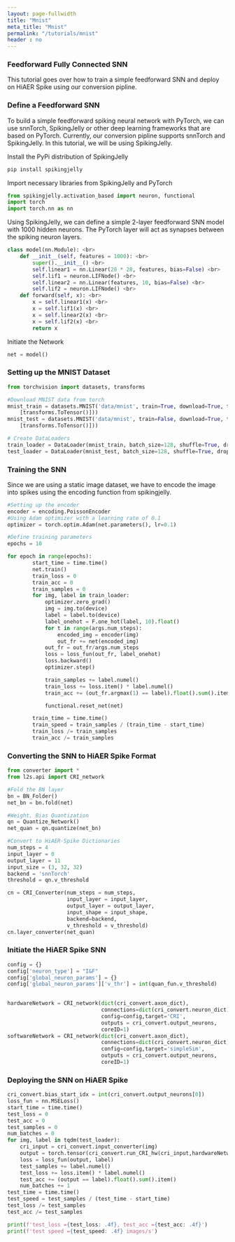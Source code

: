 ```yaml
---
layout: page-fullwidth
title: "Mnist"
meta_title: "Mnist"
permalink: "/tutorials/mnist"
header : no
---
```


### **Feedforward Fully Connected SNN**

This tutorial goes over how to train a simple feedforward SNN and deploy on HiAER Spike using our 
conversion pipline.

### **Define a Feedforward SNN**
To build a simple feedforward spiking neural network with PyTorch, we can use snnTorch, SpikingJelly or other deep learning frameworks that are based on PyTorch. Currently, our conversion pipline supports snnTorch and SpikingJelly. In this tutorial, we will be using SpikingJelly.

Install the PyPi distribution of SpikingJelly

```python
pip install spikingjelly
```

Import necessary libraries from SpikingJelly and PyTorch

```python
from spikingjelly.activation_based import neuron, functional 
import torch 
import torch.nn as nn
```

Using SpikingJelly, we can define a simple 2-layer feedforward SNN model with 1000 hidden neurons. The PyTorch layer will act as synapses between the spiking neuron layers. 

```python
class model(nn.Module): <br>
    def __init__(self, features = 1000): <br>
        super().__init__() <br>
        self.linear1 = nn.Linear(28 * 28, features, bias=False) <br>
        self.lif1 = neuron.LIFNode() <br>
        self.linear2 = nn.Linear(features, 10, bias=False) <br>
        self.lif2 = neuron.LIFNode() <br>
    def forward(self, x): <br>
        x = self.linear1(x) <br>
        x = self.lif1(x) <br>
        x = self.linear2(x) <br>
        x = self.lif2(x) <br>
        return x
```

Initiate the Network
```python
net = model()
```

### **Setting up the MNIST Dataset**
```python
from torchvision import datasets, transforms

#Download MNIST data from torch 
mnist_train = datasets.MNIST('data/mnist', train=True, download=True, transform=transforms.Compose(
    [transforms.ToTensor()]))
mnist_test = datasets.MNIST('data/mnist', train=False, download=True, transform=transforms.Compose(
    [transforms.ToTensor()]))

# Create DataLoaders
train_loader = DataLoader(mnist_train, batch_size=128, shuffle=True, drop_last=True)
test_loader = DataLoader(mnist_test, batch_size=128, shuffle=True, drop_last=True)


```

### **Training the SNN**
Since we are using a static image dataset, we have to encode the image into spikes using the encoding function from spikingjelly. 

```python
#Setting up the encoder
encoder = encoding.PoissonEncoder
#Using Adam optimizer with a learning rate of 0.1
optimizer = torch.optim.Adam(net.parameters(), lr=0.1)

#Define training parameters
epochs = 10

for epoch in range(epochs):
        start_time = time.time()
        net.train()
        train_loss = 0
        train_acc = 0
        train_samples = 0
        for img, label in train_loader:
            optimizer.zero_grad()
            img = img.to(device)
            label = label.to(device)
            label_onehot = F.one_hot(label, 10).float()
            for t in range(args.num_steps):
                encoded_img = encoder(img)
                out_fr += net(encoded_img)
            out_fr = out_fr/args.num_steps  
            loss = loss_fun(out_fr, label_onehot)
            loss.backward()
            optimizer.step()

            train_samples += label.numel()
            train_loss += loss.item() * label.numel()
            train_acc += (out_fr.argmax(1) == label).float().sum().item()

            functional.reset_net(net)

        train_time = time.time()
        train_speed = train_samples / (train_time - start_time)
        train_loss /= train_samples
        train_acc /= train_samples
```

### **Converting the SNN to HiAER Spike Format**
```python
from converter import *
from l2s.api import CRI_network

#Fold the BN layer 
bn = BN_Folder() 
net_bn = bn.fold(net)

#Weight, Bias Quantization 
qn = Quantize_Network() 
net_quan = qn.quantize(net_bn)

#Convert to HiAER-Spike Dictionaries
num_steps = 4
input_layer = 0
output_layer = 11
input_size = (3, 32, 32)
backend = 'snnTorch'
threshold = qn.v_threshold

cn = CRI_Converter(num_steps = num_steps, 
                   input_layer = input_layer, 
                   output_layer = output_layer, 
                   input_shape = input_shape,
                   backend=backend,
                   v_threshold = v_threshold)
cn.layer_converter(net_quan)
```

### **Initiate the HiAER Spike SNN**
```python
config = {}
config['neuron_type'] = "I&F"
config['global_neuron_params'] = {}
config['global_neuron_params']['v_thr'] = int(quan_fun.v_threshold)
    

hardwareNetwork = CRI_network(dict(cri_convert.axon_dict),
                              connections=dict(cri_convert.neuron_dict),
                              config=config,target='CRI', 
                              outputs = cri_convert.output_neurons,
                              coreID=1)
softwareNetwork = CRI_network(dict(cri_convert.axon_dict),
                              connections=dict(cri_convert.neuron_dict),
                              config=config,target='simpleSim', 
                              outputs = cri_convert.output_neurons,
                              coreID=1)
```

### **Deploying the SNN on HiAER Spike**
```python
cri_convert.bias_start_idx = int(cri_convert.output_neurons[0])
loss_fun = nn.MSELoss()
start_time = time.time()
test_loss = 0
test_acc = 0
test_samples = 0
num_batches = 0
for img, label in tqdm(test_loader):
    cri_input = cri_convert.input_converter(img)
    output = torch.tensor(cri_convert.run_CRI_hw(cri_input,hardwareNetwork), dtype=float)
    loss = loss_fun(output, label)
    test_samples += label.numel()
    test_loss += loss.item() * label.numel()
    test_acc += (output == label).float().sum().item()
    num_batches += 1
test_time = time.time()
test_speed = test_samples / (test_time - start_time)
test_loss /= test_samples
test_acc /= test_samples

print(f'test_loss ={test_loss: .4f}, test_acc ={test_acc: .4f}')
print(f'test speed ={test_speed: .4f} images/s')
```
